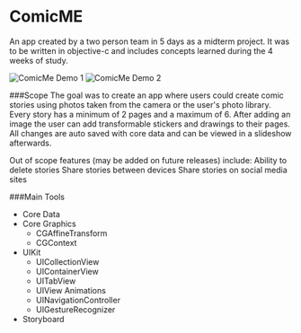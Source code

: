 # ComicME
An app created by a two person team in 5 days as a midterm project. It was to be written in objective-c and includes concepts learned during the 4 weeks of study.

![ComicMe Demo 1](https://github.com/stefverve/ComicMe/blob/master/comicme1.gif)
![ComicMe Demo 2](https://github.com/stefverve/ComicMe/blob/master/comicme2.gif)

###Scope
The goal was to create an app where users could create comic stories using photos taken from the camera or the user's photo library. Every story has a minimum of 2 pages and a maximum of 6. After adding an image the user can add transformable stickers and drawings to their pages. All changes are auto saved with core data and can be viewed in a slideshow afterwards.

Out of scope features (may be added on future releases) include:
Ability to delete stories
Share stories between devices
Share stories on social media sites

###Main Tools
* Core Data 
* Core Graphics
  * CGAffineTransform
  * CGContext
* UIKit
  * UICollectionView
  * UIContainerView
  * UITabView
  * UIView Animations
  * UINavigationController
  * UIGestureRecognizer
* Storyboard




